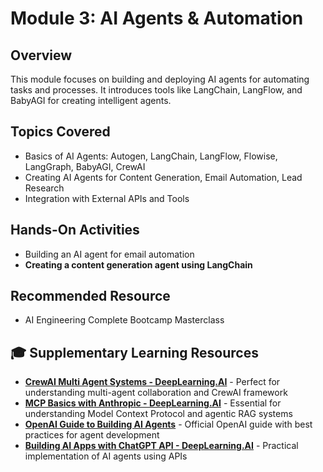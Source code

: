 # Module 3: AI Agents & Automation

## Overview
This module focuses on building and deploying AI agents for automating tasks and processes. It introduces tools like LangChain, LangFlow, and BabyAGI for creating intelligent agents.

## Topics Covered
- Basics of AI Agents: Autogen, LangChain, LangFlow, Flowise, LangGraph, BabyAGI, CrewAI
- Creating AI Agents for Content Generation, Email Automation, Lead Research
- Integration with External APIs and Tools

## Hands-On Activities
- Building an AI agent for email automation
- **Creating a content generation agent using LangChain**

## Recommended Resource
- AI Engineering Complete Bootcamp Masterclass

## 🎓 Supplementary Learning Resources
- **[CrewAI Multi Agent Systems - DeepLearning.AI](https://www.deeplearning.ai/short-courses/multi-ai-agent-systems-with-crewai/)** - Perfect for understanding multi-agent collaboration and CrewAI framework
- **[MCP Basics with Anthropic - DeepLearning.AI](https://www.deeplearning.ai/short-courses/building-agentic-rag-with-llamaindex/)** - Essential for understanding Model Context Protocol and agentic RAG systems
- **[OpenAI Guide to Building AI Agents](https://cdn.openai.com/business-guide/)** - Official OpenAI guide with best practices for agent development
- **[Building AI Apps with ChatGPT API - DeepLearning.AI](https://www.deeplearning.ai/short-courses/building-systems-with-chatgpt/)** - Practical implementation of AI agents using APIs